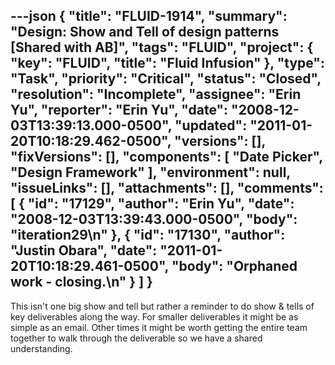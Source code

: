 ---json
{
  "title": "FLUID-1914",
  "summary": "Design:  Show and Tell of design patterns [Shared with AB]",
  "tags": "FLUID",
  "project": {
    "key": "FLUID",
    "title": "Fluid Infusion"
  },
  "type": "Task",
  "priority": "Critical",
  "status": "Closed",
  "resolution": "Incomplete",
  "assignee": "Erin Yu",
  "reporter": "Erin Yu",
  "date": "2008-12-03T13:39:13.000-0500",
  "updated": "2011-01-20T10:18:29.462-0500",
  "versions": [],
  "fixVersions": [],
  "components": [
    "Date Picker",
    "Design Framework"
  ],
  "environment": null,
  "issueLinks": [],
  "attachments": [],
  "comments": [
    {
      "id": "17129",
      "author": "Erin Yu",
      "date": "2008-12-03T13:39:43.000-0500",
      "body": "iteration29\n"
    },
    {
      "id": "17130",
      "author": "Justin Obara",
      "date": "2011-01-20T10:18:29.461-0500",
      "body": "Orphaned work - closing.\n"
    }
  ]
}
---
This isn't one big show and tell but rather a reminder to do show & tells of key deliverables along the way.  For smaller deliverables it might be as simple as an email.  Other times it might be worth getting the entire team together to walk through the deliverable so we have a shared understanding.

        